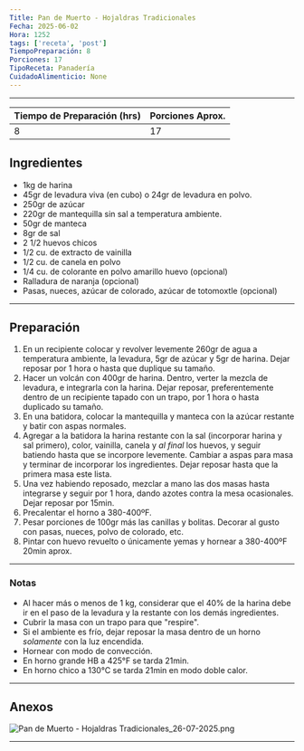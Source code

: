 ```yaml
---
Title: Pan de Muerto - Hojaldras Tradicionales
Fecha: 2025-06-02
Hora: 1252
tags: ['receta', 'post']
TiempoPreparación: 8
Porciones: 17
TipoReceta: Panadería
CuidadoAlimenticio: None
---
```


---



| Tiempo de Preparación (hrs) | Porciones Aprox. |
| --------------------------- | ---------------- |
| 8                           | 17               |

## Ingredientes

- 1kg de harina
- 45gr de levadura viva (en cubo) o 24gr de levadura en polvo.
- 250gr de azúcar
- 220gr de mantequilla sin sal a temperatura ambiente.
- 50gr de manteca
- 8gr de sal
- 2 1/2 huevos chicos
- 1/2 cu. de extracto de vainilla
- 1/2 cu. de canela en polvo
- 1/4 cu. de colorante en polvo amarillo huevo (opcional)
- Ralladura de naranja (opcional)
- Pasas, nueces, azúcar de colorado, azúcar de totomoxtle (opcional)

---

## Preparación

1. En un recipiente colocar y revolver levemente 260gr de agua a temperatura ambiente, la levadura, 5gr de azúcar y 5gr de harina. Dejar reposar por 1 hora o hasta que duplique su tamaño.
2. Hacer un volcán con 400gr de harina. Dentro, verter la mezcla de levadura, e integrarla con la harina. Dejar reposar, preferentemente dentro de un recipiente tapado con un trapo, por 1 hora o hasta duplicado su tamaño.
3. En una batidora, colocar la mantequilla y manteca con la azúcar restante y batir con aspas normales.
4. Agregar a la batidora la harina restante con la sal (incorporar harina y sal primero), color, vainilla, canela y *al final* los huevos, y seguir batiendo hasta que se incorpore levemente. Cambiar a aspas para masa y terminar de incorporar los ingredientes. Dejar reposar hasta que la primera masa este lista.
5. Una vez habiendo reposado, mezclar a mano las dos masas hasta integrarse y seguir por 1 hora, dando azotes contra la mesa ocasionales. Dejar reposar por 15min.
6. Precalentar el horno a 380-400ºF.
7. Pesar porciones de 100gr más las canillas y bolitas. Decorar al gusto con pasas, nueces, polvo de colorado, etc.
8. Pintar con huevo revuelto o únicamente yemas y hornear a 380-400ºF 20min aprox.

---

### Notas

- Al hacer más o menos de 1 kg, considerar que el 40% de la harina debe ir en el paso de la levadura y la restante con los demás ingredientes.
- Cubrir la masa con un trapo para que "respire".
- Si el ambiente es frío, dejar reposar la masa dentro de un horno *solamente* con la luz encendida.
- Hornear con modo de convección.
- En horno grande HB a 425°F se tarda 21min.
- En horno chico a 130°C se tarda 21min en modo doble calor.

---

## Anexos

![Pan de Muerto - Hojaldras Tradicionales_26-07-2025.png](/imagenes/Pan%20de%20Muerto%20-%20Hojaldras%20Tradicionales_26-07-2025.png)

---
